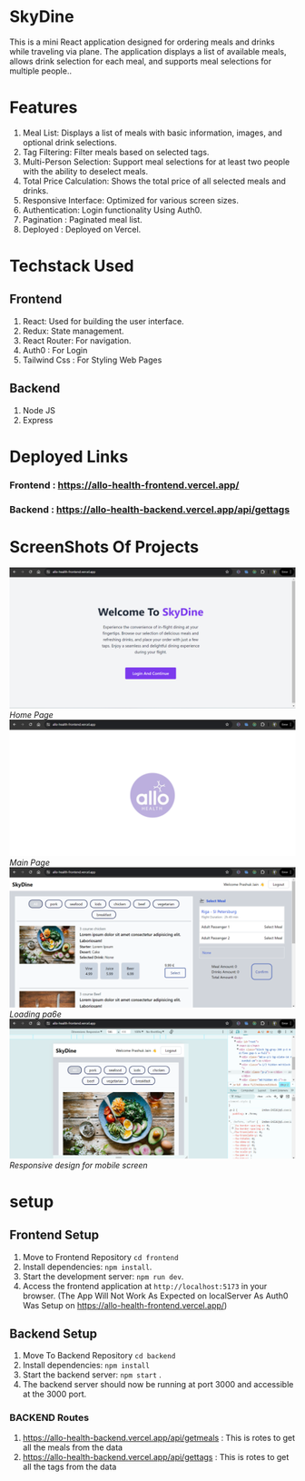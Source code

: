 # SkyDine
This is a mini React application designed for ordering meals and drinks while traveling via plane. The application displays a list of available meals, allows drink selection for each meal, and supports meal selections for multiple people..



# Features
1. Meal List: Displays a list of meals with basic information, images, and optional drink selections.
2. Tag Filtering: Filter meals based on selected tags.
3. Multi-Person Selection: Support meal selections for at least two people with the ability to deselect meals.
4. Total Price Calculation: Shows the total price of all selected meals and drinks.
5. Responsive Interface: Optimized for various screen sizes.
5. Authentication: Login functionality Using Auth0.
6. Pagination : Paginated meal list.
7. Deployed : Deployed on Vercel.

# Techstack Used
## Frontend
1. React: Used for building the user interface.
2. Redux: State management.
3. React Router: For navigation.
4. Auth0 : For Login
5. Tailwind Css : For Styling Web Pages
## Backend
1. Node JS
2. Express

# Deployed Links
### Frontend : https://allo-health-frontend.vercel.app/
### Backend  : https://allo-health-backend.vercel.app/api/gettags

# ScreenShots Of Projects
![Screenshot 1](./screenShots/Screenshot%20(178).png)
*Home Page*
![Screenshot 2](./screenShots/Screenshot%20(179).png)
*Main Page*
![Screenshot 3](./screenShots/Screenshot%20(180).png)
*Loading pa6e*
![Screenshot 3](./screenShots/Screenshot%20(181).png)
*Responsive design for mobile screen*

# setup 
## Frontend Setup
1. Move to Frontend Repository `cd frontend`
2. Install dependencies: `npm install`.
3. Start the development server: `npm run dev`.
4. Access the frontend application at `http://localhost:5173` in your browser. (The App Will Not Work As Expected on localServer As Auth0 Was Setup on https://allo-health-frontend.vercel.app/)

## Backend Setup 
1. Move To Backend Repository `cd backend`
2. Install dependencies: `npm install` 
3. Start the backend server: `npm start` .
4. The backend server should now be running at port 3000 and accessible at the 3000 port.

### BACKEND Routes
1. https://allo-health-backend.vercel.app/api/getmeals :
   This is rotes to get all the meals from the data
2. https://allo-health-backend.vercel.app/api/gettags :
   This is rotes to get all the tags from the data
   

